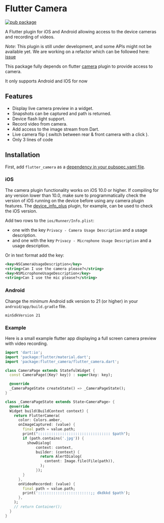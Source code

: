# Flutter Camera

[![pub package](https://img.shields.io/pub/v/camera.svg)](https://pub.dev/packages/flutter_camera)

A Flutter plugin for iOS and Android allowing access to the device cameras and recording of videos.

*Note*: This plugin is still under development, and some APIs might not be available yet. We are working on a refactor which can be followed here: [issue](https://github.com/flutter/flutter/issues/31225)

This package fully depends on flutter [camera](https://pub.dev/packages/camera) plugin to provide access to camera.

It only supports Android and IOS for now

## Features

* Display live camera preview in a widget.
* Snapshots can be captured and path is returned.
* Device flash light support.
* Record video from camera.
* Add access to the image stream from Dart.
* Live camera flip ( switch between rear & front camera with a click ).
* Only 3 lines of code

## Installation

First, add `flutter_camera` as a [dependency in your pubspec.yaml file](https://flutter.dev/using-packages/).

### iOS

The camera plugin functionality works on iOS 10.0 or higher. If compiling for any version lower than 10.0,
make sure to programmatically check the version of iOS running on the device before using any camera plugin features.
The [device_info_plus](https://pub.dev/packages/device_info_plus) plugin, for example, can be used to check the iOS version.

Add two rows to the `ios/Runner/Info.plist`:

* one with the key `Privacy - Camera Usage Description` and a usage description.
* and one with the key `Privacy - Microphone Usage Description` and a usage description.

Or in text format add the key:

```xml
<key>NSCameraUsageDescription</key>
<string>Can I use the camera please?</string>
<key>NSMicrophoneUsageDescription</key>
<string>Can I use the mic please?</string>
```

### Android

Change the minimum Android sdk version to 21 (or higher) in your `android/app/build.gradle` file.

```
minSdkVersion 21
```
### Example

Here is a small example flutter app displaying a full screen camera preview with video recording.

```dart
import 'dart:io';
import 'package:flutter/material.dart';
import 'package:flutter_camera/flutter_camera.dart';

class CameraPage extends StatefulWidget {
  const CameraPage({Key? key}) : super(key: key);

  @override
  _CameraPageState createState() => _CameraPageState();
}

class _CameraPageState extends State<CameraPage> {
  @override
  Widget build(BuildContext context) {
    return FlutterCamera(
      color: Colors.amber,
      onImageCaptured: (value) {
        final path = value.path;
        print("::::::::::::::::::::::::::::::::: $path");
        if (path.contains('.jpg')) {
          showDialog(
              context: context,
              builder: (context) {
                return AlertDialog(
                  content: Image.file(File(path)),
                );
              });
        }
      },
      onVideoRecorded: (value) {
        final path = value.path;
        print('::::::::::::::::::::::::;; dkdkkd $path');
      },
    );
    // return Container();
  }
}

```